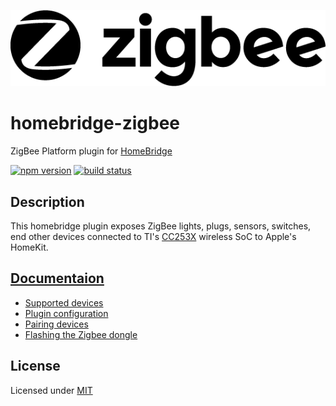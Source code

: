 ![Logo](zigbee-logo.png)

# homebridge-zigbee

ZigBee Platform plugin for [HomeBridge](https://github.com/nfarina/homebridge)

[![npm version](https://img.shields.io/npm/v/homebridge-zigbee.svg?style=flat-square)](https://www.npmjs.com/package/homebridge-zigbee)
[![build status](https://img.shields.io/travis/itsmepetrov/homebridge-zigbee/master.svg?style=flat-square)](https://travis-ci.org/itsmepetrov/homebridge-zigbee)

## Description

This homebridge plugin exposes ZigBee lights, plugs, sensors, switches, end other devices connected to TI's [CC253X](http://www.ti.com/wireless-connectivity/simplelink-solutions/zigbee/products.html) wireless SoC to Apple's HomeKit.

## [Documentaion](./docs/README.md)

* [Supported devices](docs/SupportedDevices.md)
* [Plugin configuration](docs/PluginConfiguration.md)
* [Pairing devices](docs/PairingDevices.md)
* [Flashing the Zigbee dongle](docs/Flashing.md)

## License

Licensed under [MIT](LICENSE)
